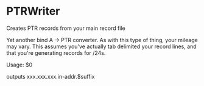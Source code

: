 PTRWriter
=========

Creates PTR records from your main record file

Yet another bind A -> PTR converter. As with this type of thing, your mileage may vary. 
This assumes you've actually tab delimited your record lines, and that you're generating records for /24s.

Usage: $0 <bind file> <suffix>

outputs xxx.xxx.xxx.in-addr.$suffix
